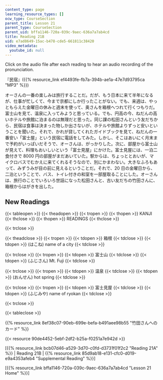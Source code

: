 ```yaml
---
content_type: page
learning_resource_types: []
ocw_type: CourseSection
parent_title: Lesson 21
parent_type: CourseSection
parent_uid: bffa1146-720a-039c-9aec-636a7a7ab4cd
title: Reading 21B
uid: e7ad8649-15ac-b478-cde5-661811c38420
video_metadata:
  youtube_id: null
---
```


Click on the audio file after each reading to hear an audio recording of the pronunciation.

『民宿』({{% resource_link ef4493fe-fb7a-394b-ae1a-47e7d93795ca "MP3" %}})

オーさんの一番の楽しみは旅行することだ。だが、もう日本に来て半年になるが、仕事が忙しくて、今まで京都にしか行ったことがない。でも、来週は、やっともらえた金曜日の休みと週末を使って、奥さんを箱根へつれて行くつもりだ。富士山を見て、温泉に入ってみようと思っている。でも、円高の今、ねだんの高いホテルや旅館に泊まるのは無理だと思った。同じ課の松田さんという友だちから、民宿は食事は決まった物しか出さないが、ホテルや旅館よりずっと安いということを聞いた。それで、かれが貸してくれたガイドブックを見て、ねだんの一番安い「富士屋」という民宿に電話をしてみた。しかし、そこはあいにく月末まで予約がいっぱいだそうで、オーさんは、がっかりした。次に、部屋から富士山が見えて、料理もおいしいという「富士見屋」にかけた。富士見屋には、一泊二食付きで 8000 円の部屋がまだあいていた。駅からは、ちょっととおいが、マイクロバスでむかえに来てくれるそうなので、別にかまわない。大きなふろもあって、みずうみが目の前に見えるということだ。それで、20 日の金曜日から、二泊ということで、バス、トイレ付きの和室を一部屋取ることにした。オーさんは、旅行のことでいろいろ世話になった松田さんと、古い友だちの竹田さんに、箱根からはがきを出した。

New Readings
------------

{{< tableopen >}}
{{< theadopen >}}
{{< tropen >}}
{{< thopen >}}
KANJI
{{< thclose >}}
{{< thopen >}}
READINGS
{{< thclose >}}

{{< trclose >}}

{{< theadclose >}}
{{< tropen >}}
{{< tdopen >}}
箱根
{{< tdclose >}}
{{< tdopen >}}
(はこね) name of a city
{{< tdclose >}}

{{< trclose >}}
{{< tropen >}}
{{< tdopen >}}
富士山
{{< tdclose >}}
{{< tdopen >}}
(ふじさん) Mt. Fuji
{{< tdclose >}}

{{< trclose >}}
{{< tropen >}}
{{< tdopen >}}
温泉
{{< tdclose >}}
{{< tdopen >}}
(おんせん) hot spring
{{< tdclose >}}

{{< trclose >}}
{{< tropen >}}
{{< tdopen >}}
富士見屋
{{< tdclose >}}
{{< tdopen >}}
(ふじみや) name of ryokan
{{< tdclose >}}

{{< trclose >}}

{{< tableclose >}}

{{% resource_link 8ef38c07-90eb-699e-befa-b491aee98b55 "竹田さんへのカード" %}}

{{< resource 90de4452-5ebf-2df2-b25a-f0251a7e942d >}}

\[{{% resource_link bcb07d46-a529-3d70-c0fd-d3731f01f2c2 "Reading 21A" %}} | Reading 21B | {{% resource_link 85d9ab18-e131-cfc0-d019-e9a4353afeb4 "Supplemental Reading" %}}\]

\[{{% resource_link bffa1146-720a-039c-9aec-636a7a7ab4cd "Lesson 21 Home" %}}\]